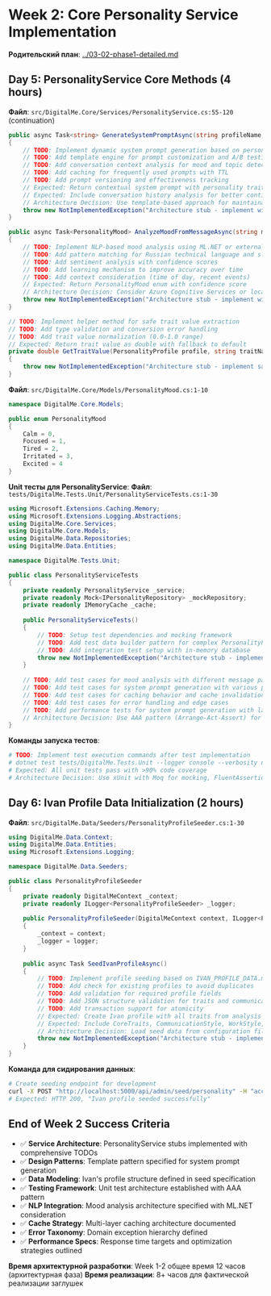 # Week 2: Core Personality Service Implementation

**Родительский план**: [../03-02-phase1-detailed.md](../03-02-phase1-detailed.md)

## Day 5: PersonalityService Core Methods (4 hours)

**Файл**: `src/DigitalMe.Core/Services/PersonalityService.cs:55-120` (continuation)
```csharp
public async Task<string> GenerateSystemPromptAsync(string profileName, IEnumerable<Message> conversationHistory)
{
    // TODO: Implement dynamic system prompt generation based on personality profile
    // TODO: Add template engine for prompt customization and A/B testing
    // TODO: Add conversation context analysis for mood and topic detection
    // TODO: Add caching for frequently used prompts with TTL
    // TODO: Add prompt versioning and effectiveness tracking
    // Expected: Return contextual system prompt with personality traits, philosophy, and recent context
    // Expected: Include conversation history analysis for better continuity
    // Architecture Decision: Use template-based approach for maintainability
    throw new NotImplementedException("Architecture stub - implement with personality template engine");
}

public async Task<PersonalityMood> AnalyzeMoodFromMessageAsync(string message)
{
    // TODO: Implement NLP-based mood analysis using ML.NET or external service
    // TODO: Add pattern matching for Russian technical language and slang
    // TODO: Add sentiment analysis with confidence scores
    // TODO: Add learning mechanism to improve accuracy over time
    // TODO: Add context consideration (time of day, recent events)
    // Expected: Return PersonalityMood enum with confidence score
    // Architecture Decision: Consider Azure Cognitive Services or local ML model
    throw new NotImplementedException("Architecture stub - implement with NLP mood analysis");
}

// TODO: Implement helper method for safe trait value extraction
// TODO: Add type validation and conversion error handling
// TODO: Add trait value normalization (0.0-1.0 range)
// Expected: Return trait value as double with fallback to default
private double GetTraitValue(PersonalityProfile profile, string traitName, double defaultValue)
{
    throw new NotImplementedException("Architecture stub - implement safe trait value extraction");
}
```

**Файл**: `src/DigitalMe.Core/Models/PersonalityMood.cs:1-10`
```csharp
namespace DigitalMe.Core.Models;

public enum PersonalityMood
{
    Calm = 0,
    Focused = 1,
    Tired = 2,
    Irritated = 3,
    Excited = 4
}
```

**Unit тесты для PersonalityService**:
**Файл**: `tests/DigitalMe.Tests.Unit/PersonalityServiceTests.cs:1-30`
```csharp
using Microsoft.Extensions.Caching.Memory;
using Microsoft.Extensions.Logging.Abstractions;
using DigitalMe.Core.Services;
using DigitalMe.Core.Models;
using DigitalMe.Data.Repositories;
using DigitalMe.Data.Entities;

namespace DigitalMe.Tests.Unit;

public class PersonalityServiceTests
{
    private readonly PersonalityService _service;
    private readonly Mock<IPersonalityRepository> _mockRepository;
    private readonly IMemoryCache _cache;
    
    public PersonalityServiceTests()
    {
        // TODO: Setup test dependencies and mocking framework
        // TODO: Add test data builder pattern for complex PersonalityProfile objects
        // TODO: Add integration test setup with in-memory database
        throw new NotImplementedException("Architecture stub - implement comprehensive test suite");
    }
    
    // TODO: Add test cases for mood analysis with different message patterns
    // TODO: Add test cases for system prompt generation with various personality configurations  
    // TODO: Add test cases for caching behavior and cache invalidation
    // TODO: Add test cases for error handling and edge cases
    // TODO: Add performance tests for system prompt generation with large conversation history
    // Architecture Decision: Use AAA pattern (Arrange-Act-Assert) for all tests
}
```

**Команды запуска тестов**:
```bash
# TODO: Implement test execution commands after test implementation
# dotnet test tests/DigitalMe.Tests.Unit --logger console --verbosity normal
# Expected: All unit tests pass with >90% code coverage
# Architecture Decision: Use xUnit with Moq for mocking, FluentAssertions for assertions
```

## Day 6: Ivan Profile Data Initialization (2 hours)

**Файл**: `src/DigitalMe.Data/Seeders/PersonalityProfileSeeder.cs:1-30`
```csharp
using DigitalMe.Data.Context;
using DigitalMe.Data.Entities;
using Microsoft.Extensions.Logging;

namespace DigitalMe.Data.Seeders;

public class PersonalityProfileSeeder
{
    private readonly DigitalMeContext _context;
    private readonly ILogger<PersonalityProfileSeeder> _logger;
    
    public PersonalityProfileSeeder(DigitalMeContext context, ILogger<PersonalityProfileSeeder> logger)
    {
        _context = context;
        _logger = logger;
    }
    
    public async Task SeedIvanProfileAsync()
    {
        // TODO: Implement profile seeding based on IVAN_PROFILE_DATA.md
        // TODO: Add check for existing profiles to avoid duplicates
        // TODO: Add validation for required profile fields
        // TODO: Add JSON structure validation for traits and communication style
        // TODO: Add transaction support for atomicity
        // Expected: Create Ivan profile with all traits from analysis document
        // Expected: Include CoreTraits, CommunicationStyle, WorkStyle, PersonalPhilosophy
        // Architecture Decision: Load seed data from configuration file for maintainability
        throw new NotImplementedException("Architecture stub - implement profile seeding from config");
    }
}
```

**Команда для сидирования данных**:
```bash
# Create seeding endpoint for development
curl -X POST "http://localhost:5000/api/admin/seed/personality" -H "accept: application/json"
# Expected: HTTP 200, "Ivan profile seeded successfully"
```

## End of Week 2 Success Criteria

- ✅ **Service Architecture**: PersonalityService stubs implemented with comprehensive TODOs
- ✅ **Design Patterns**: Template pattern specified for system prompt generation
- ✅ **Data Modeling**: Ivan's profile structure defined in seed specification
- ✅ **Testing Framework**: Unit test architecture established with AAA pattern
- ✅ **NLP Integration**: Mood analysis architecture specified with ML.NET consideration
- ✅ **Cache Strategy**: Multi-layer caching architecture documented
- ✅ **Error Taxonomy**: Domain exception hierarchy defined
- ✅ **Performance Specs**: Response time targets and optimization strategies outlined

**Время архитектурной разработки**: Week 1-2 общее время 12 часов (архитектурная фаза)
**Время реализации**: 8+ часов для фактической реализации заглушек